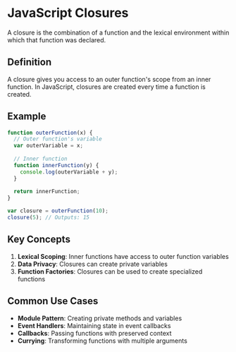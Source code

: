 # JavaScript Closures

A closure is the combination of a function and the lexical environment within which that function was declared.

## Definition

A closure gives you access to an outer function's scope from an inner function. In JavaScript, closures are created every time a function is created.

## Example

```javascript
function outerFunction(x) {
  // Outer function's variable
  var outerVariable = x;
  
  // Inner function
  function innerFunction(y) {
    console.log(outerVariable + y);
  }
  
  return innerFunction;
}

var closure = outerFunction(10);
closure(5); // Outputs: 15
```

## Key Concepts

1. **Lexical Scoping**: Inner functions have access to outer function variables
2. **Data Privacy**: Closures can create private variables
3. **Function Factories**: Closures can be used to create specialized functions

## Common Use Cases

- **Module Pattern**: Creating private methods and variables
- **Event Handlers**: Maintaining state in event callbacks
- **Callbacks**: Passing functions with preserved context
- **Currying**: Transforming functions with multiple arguments
